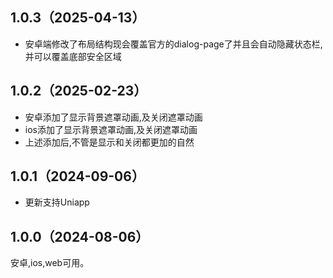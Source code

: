 ## 1.0.3（2025-04-13）
* 安卓端修改了布局结构现会覆盖官方的dialog-page了并且会自动隐藏状态栏,并可以覆盖底部安全区域
## 1.0.2（2025-02-23）
* 安卓添加了显示背景遮罩动画,及关闭遮罩动画
* ios添加了显示背景遮罩动画,及关闭遮罩动画
* 上述添加后,不管是显示和关闭都更加的自然
## 1.0.1（2024-09-06）
* 更新支持Uniapp
## 1.0.0（2024-08-06）
安卓,ios,web可用。

